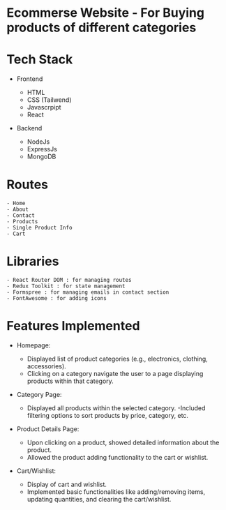 # Ecommerse Website - For Buying products of different categories

# Tech Stack
- Frontend
    - HTML
    - CSS (Tailwend)
    - Javascrpipt 
    - React

- Backend
    - NodeJs
    - ExpressJs
    - MongoDB

# Routes
    - Home
    - About
    - Contact
    - Products
    - Single Product Info
    - Cart

# Libraries
    - React Router DOM : for managing routes
    - Redux Toolkit : for state management
    - Formspree : for managing emails in contact section
    - FontAwesome : for adding icons

# Features Implemented
- Homepage:
    - Displayed list of product categories (e.g., electronics, clothing, accessories).
    - Clicking on a category navigate the user to a page displaying products within that category.

- Category Page:
    - Displayed all products within the selected category.
    -Included filtering options to sort products by price, category, etc.

- Product Details Page:
    - Upon clicking on a product, showed detailed information about the product.
    - Allowed the product adding functionality to the cart or wishlist.

- Cart/Wishlist:
    - Display of cart and wishlist.
    - Implemented basic functionalities like adding/removing items, updating quantities, and clearing the cart/wishlist.
